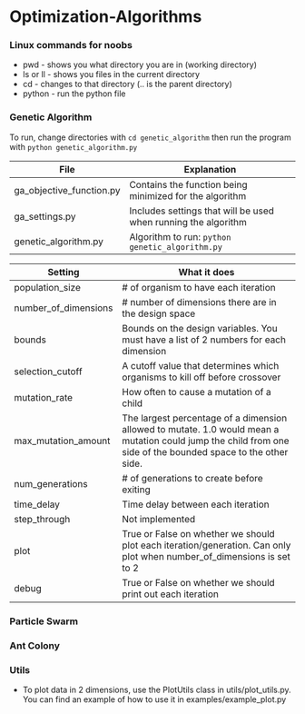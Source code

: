 # Optimization-Algorithms

### Linux commands for noobs
* pwd - shows you what directory you are in (working directory)
* ls or ll - shows you files in the current directory
* cd <directory> - changes to that directory (.. is the parent directory)
* python <file> - run the python file


### Genetic Algorithm
To run, change directories with `cd genetic_algorithm` then run the program with `python genetic_algorithm.py`

| File | Explanation |
| ---- | ----------- |
| ga_objective_function.py | Contains the function being minimized for the algorithm |
| ga_settings.py | Includes settings that will be used when running the algorithm |
| genetic_algorithm.py | Algorithm to run: `python genetic_algorithm.py` |

| Setting | What it does |
| ------- | ------------ |
| population_size | # of organism to have each iteration |
| number_of_dimensions | # number of dimensions there are in the design space |
| bounds | Bounds on the design variables. You must have a list of 2 numbers for each dimension |
| selection_cutoff | A cutoff value that determines which organisms to kill off before crossover |
| mutation_rate | How often to cause a mutation of a child |
| max_mutation_amount | The largest percentage of a dimension allowed to mutate. 1.0 would mean a mutation could jump the child from one side of the bounded space to the other side. |
| num_generations | # of generations to create before exiting |
| time_delay | Time delay between each iteration |
| step_through | Not implemented |
| plot | True or False on whether we should plot each iteration/generation. Can only plot when number_of_dimensions is set to 2 |
| debug | True or False on whether we should print out each iteration |

### Particle Swarm

### Ant Colony


### Utils
* To plot data in 2 dimensions, use the PlotUtils class in utils/plot_utils.py. You can find an example of how to use it in examples/example_plot.py
